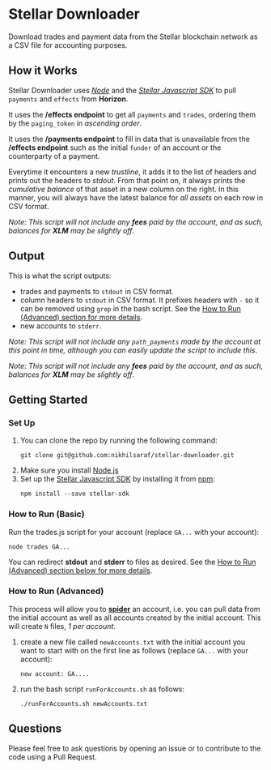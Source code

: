 # Stellar Downloader

Download trades and payment data from the Stellar blockchain network as a CSV file for accounting purposes.

## How it Works

Stellar Downloader uses [_Node_](https://nodejs.org/) and the [_Stellar Javascript SDK_](https://github.com/stellar/js-stellar-sdk) to pull `payments` and `effects` from **Horizon**.

It uses the **/effects endpoint** to get all `payments` and `trades`, ordering them by the `paging_token` in _ascending order_.

It uses the **/payments endpoint** to fill in data that is unavailable from the **/effects endpoint** such as the initial `funder` of an account or the counterparty of a payment.

Everytime it encounters a new _trustline_, it adds it to the list of headers and prints out the headers to _stdout_. From that point on, it always prints the _cumulative balance_ of that asset in a new column on the right. In this manner, you will always have the latest balance for _all assets_ on each row in CSV format.

_Note: This script will not include any **fees** paid by the account, and as such, balances for **XLM** may be slightly off_.

## Output

This is what the script outputs:
- trades and payments to `stdout` in CSV format.
- column headers to `stdout` in CSV format. It prefixes headers with `-` so it can be removed using `grep` in the bash script. See the [How to Run (Advanced) section for more details](#how-to-run-advanced).
- new accounts to `stderr`.

_Note: This script will not include any `path_payments` made by the account at this point in time, although you can easily update the script to include this_.

_Note: This script will not include any **fees** paid by the account, and as such, balances for **XLM** may be slightly off_.

## Getting Started

### Set Up

1. You can clone the repo by running the following command:
    ```shell
    git clone git@github.com:nikhilsaraf/stellar-downloader.git
    ```
2. Make sure you install [Node.js](https://nodejs.org/)
3. Set up the [Stellar Javascript SDK](https://github.com/stellar/js-stellar-sdk) by installing it from [npm](https://www.npmjs.com/):
    ```shell
    npm install --save stellar-sdk
    ```

### How to Run (Basic)

Run the trades.js script for your account (replace `GA...` with your account):

    node trades GA...

You can redirect **stdout** and **stderr** to files as desired. See the [How to Run (Advanced) section below for more details](#how-to-run-advanced).

### How to Run (Advanced)

This process will allow you to [**spider**](https://en.wikipedia.org/wiki/Web_crawler) an account, i.e. you can pull data from the initial account as well as all accounts created by the initial account. This will create `N` files, _1 per account_.

1. create a new file called `newAccounts.txt` with the initial account you want to start with on the first line as follows (replace `GA...` with your account):
    ```
    new account: GA....
    ```
2. run the bash script `runForAccounts.sh` as follows:
    ```shell
    ./runForAccounts.sh newAccounts.txt
    ```

## Questions

Please feel free to ask questions by opening an issue or to contribute to the code using a Pull Request.
